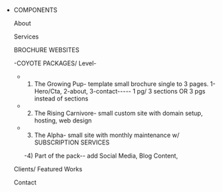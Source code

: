 - COMPONENTS

  About

  Services

  BROCHURE WEBSITES

  -COYOTE PACKAGES/ Level-

  - 1. The Growing Pup- template small brochure single to 3 pages. 1-Hero/Cta, 2-about, 3-contact----- 1 pg/ 3 sections OR 3 pgs instead of sections

  - 2. The Rising Carnivore- small custom site with domain setup, hosting, web design

  - 3. The Alpha- small site with monthly maintenance w/ SUBSCRIPTION SERVICES

    -4) Part of the pack-- add Social Media, Blog Content,

  Clients/ Featured Works

  Contact
